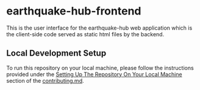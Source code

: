 # earthquake-hub-frontend
This is the user interface for the earthquake-hub web application which is the client-side code served as static html files by the backend.

## Local Development Setup
To run this repository on your local machine, please follow the instructions provided under the [Setting Up The Repository On Your Local Machine](CONTRIBUTING.md#setting-up-the-repository-on-your-local-machine) section of the [contributing.md](CONTRIBUTING.md).